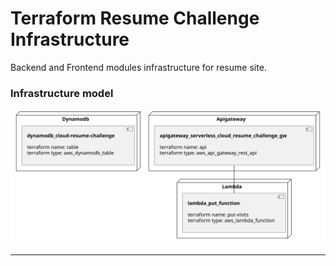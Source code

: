 # Terraform Resume Challenge Infrastructure

Backend and Frontend modules infrastructure for resume site.

### Infrastructure model
![Infrastructure main model](.infragenie/infrastructure_main_model.svg)

---
